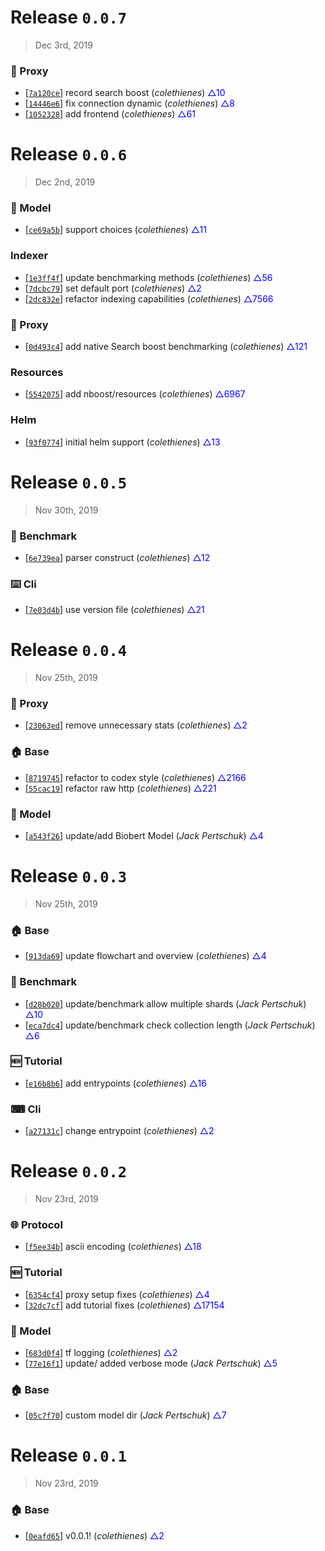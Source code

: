 # Release `0.0.7`
> Dec 3rd, 2019

### 📡 Proxy

 - [[```7a120ce```](https://github.com/koursaros-ai/nboost/commit/7a120cef9d8e110a721b4c186a72786b5b570511)] record search boost (*colethienes*) <span style="color:blue">△10</span>
 - [[```14446e6```](https://github.com/koursaros-ai/nboost/commit/14446e6b4e41d1bcecfbe500c505fec97fcc44aa)] fix connection dynamic (*colethienes*) <span style="color:blue">△8</span>
 - [[```1052328```](https://github.com/koursaros-ai/nboost/commit/10523280eb458207260a2a5241e5af3109bccf5e)] add frontend (*colethienes*) <span style="color:blue">△61</span>

# Release `0.0.6`
> Dec 2nd, 2019

### 🧠 Model

 - [[```ce69a5b```](https://github.com/koursaros-ai/nboost/commit/ce69a5b5c39f5b057603072170185a4b6a60c38c)] support choices (*colethienes*) <span style="color:blue">△11</span>

###  Indexer

 - [[```1e3ff4f```](https://github.com/koursaros-ai/nboost/commit/1e3ff4f225fb76d381b48f0a1a9aa07651f4a42b)] update benchmarking methods (*colethienes*) <span style="color:blue">△56</span>
 - [[```7dcbc79```](https://github.com/koursaros-ai/nboost/commit/7dcbc7979c6ea9d93c465cb816379e670a9521e3)] set default port (*colethienes*) <span style="color:blue">△2</span>
 - [[```2dc832e```](https://github.com/koursaros-ai/nboost/commit/2dc832e73b8d9089c99ee6772d657b3ed5426e45)] refactor indexing capabilities (*colethienes*) <span style="color:blue">△7566</span>

### 📡 Proxy

 - [[```0d493c4```](https://github.com/koursaros-ai/nboost/commit/0d493c47fc1fd3ffb05642f2f8ce0f729458ca69)] add native Search boost benchmarking (*colethienes*) <span style="color:blue">△121</span>

###  Resources

 - [[```5542075```](https://github.com/koursaros-ai/nboost/commit/554207557a3df1f1af28f08bee55784283577822)] add nboost/resources (*colethienes*) <span style="color:blue">△6967</span>

###  Helm

 - [[```93f0774```](https://github.com/koursaros-ai/nboost/commit/93f077448b235b35d56b60a846de8a2a81f812bb)] initial helm support (*colethienes*) <span style="color:blue">△13</span>

# Release `0.0.5`
> Nov 30th, 2019

### 📏 Benchmark

 - [[```6e739ea```](https://github.com/koursaros-ai/nboost/commit/6e739ea76072fa21f9d9ec2cce77dc7145c82686)] parser construct (*colethienes*) <span style="color:blue">△12</span>

### ⌨️ Cli

 - [[```7e03d4b```](https://github.com/koursaros-ai/nboost/commit/7e03d4b46eb47bd3f73aa3442a6d8a466c939f50)] use version file (*colethienes*) <span style="color:blue">△21</span>

# Release `0.0.4`
> Nov 25th, 2019

### 📡 Proxy

 - [[```23063ed```](https://github.com/koursaros-ai/nboost/commit/23063ed85014e631c09342da18dfc30af501e5d0)] remove unnecessary stats (*colethienes*) <span style="color:blue">△2</span>

### 🏠 Base

 - [[```8719745```](https://github.com/koursaros-ai/nboost/commit/87197455ac10513c6f3a7c476a70499d4308eb95)] refactor to codex style (*colethienes*) <span style="color:blue">△2166</span>
 - [[```55cac19```](https://github.com/koursaros-ai/nboost/commit/55cac19fcb2da4e325af6f45517ecf70cb01649b)] refactor raw http (*colethienes*) <span style="color:blue">△221</span>

### 🧠 Model

 - [[```a543f26```](https://github.com/koursaros-ai/nboost/commit/a543f26dbcafea41bec1ddefb2dc16095851f191)] update/add Biobert Model (*Jack Pertschuk*) <span style="color:blue">△4</span>

# Release `0.0.3`
> Nov 25th, 2019

### 🏠 Base

 - [[```913da69```](https://github.com/koursaros-ai/nboost/commit/913da69ce366c83670229d9f2e7b30b8766b302a)] update flowchart and overview (*colethienes*) <span style="color:blue">△4</span>

### 📏 Benchmark

 - [[```d28b020```](https://github.com/koursaros-ai/nboost/commit/d28b020b53b1b29865d3622a82865fc2f26f92f9)] update/benchmark allow multiple shards (*Jack Pertschuk*) <span style="color:blue">△10</span>
 - [[```eca7dc4```](https://github.com/koursaros-ai/nboost/commit/eca7dc4fa93e7e865f5bc8aea96e23299e7e2477)] update/benchmark check collection length (*Jack Pertschuk*) <span style="color:blue">△6</span>

### 🆕 Tutorial

 - [[```e16b8b6```](https://github.com/koursaros-ai/nboost/commit/e16b8b63fa25104e09cfd885613ecd613b086b5d)] add entrypoints (*colethienes*) <span style="color:blue">△16</span>

### ⌨ Cli

 - [[```a27131c```](https://github.com/koursaros-ai/nboost/commit/a27131c9c6507cbeac93090dee45eda89629fb94)] change entrypoint (*colethienes*) <span style="color:blue">△2</span>

# Release `0.0.2`
> Nov 23rd, 2019

### 🌐 Protocol

 - [[```f5ee34b```](https://github.com/koursaros-ai/nboost/commit/f5ee34bc604ce8633686985651e8eb55fabfd0b5)] ascii encoding (*colethienes*) <span style="color:blue">△18</span>

### 🆕 Tutorial

 - [[```6354cf4```](https://github.com/koursaros-ai/nboost/commit/6354cf4999f50091d8d7b078e7c3b01cdad80dad)] proxy setup fixes (*colethienes*) <span style="color:blue">△4</span>
 - [[```32dc7cf```](https://github.com/koursaros-ai/nboost/commit/32dc7cfa56e8b475e42fbbad8a65d2154ea4bf81)] add tutorial fixes (*colethienes*) <span style="color:blue">△17154</span>

### 🧠 Model

 - [[```683d0f4```](https://github.com/koursaros-ai/nboost/commit/683d0f493f321ac38b5844e92f5dc05082d7f454)] tf logging (*colethienes*) <span style="color:blue">△2</span>
 - [[```77e16f1```](https://github.com/koursaros-ai/nboost/commit/77e16f1cab6dac6a7a4fbb9da9db41f1d91b8a0e)] update/ added verbose mode (*Jack Pertschuk*) <span style="color:blue">△5</span>

### 🏠 Base

 - [[```05c7f70```](https://github.com/koursaros-ai/nboost/commit/05c7f70d78aa48253432d594c615dc3942b582a7)] custom model dir (*Jack Pertschuk*) <span style="color:blue">△7</span>

# Release `0.0.1`
> Nov 23rd, 2019

### 🏠 Base

 - [[```0eafd65```](https://github.com/koursaros-ai/nboost/commit/0eafd653dfcb1704c55818506503479d9ba5c8bf)] v0.0.1! (*colethienes*) <span style="color:blue">△2</span>